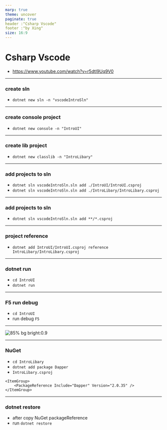 ```yaml
---
marp: true
theme: uncover
paginate: true
header :"Csharp Vscode"
footer :"by Xing"
size: 16:9
---
```


# Csharp Vscode

- https://www.youtube.com/watch?v=r5dtl9Uq9V0

---

### create sln

- `dotnet new sln -n "vscodeIntroSln"`

---

### create console project

- `dotnet new console -n "IntroUI"`

---

### create lib project

- `dotnet new classlib -n "IntroLibary"`

---

### add projects to sln

- `dotnet sln vscodeIntroSln.sln add ./IntroUI/IntroUI.csproj`
- `dotnet sln vscodeIntroSln.sln add ./IntroLibary/IntroLibary.csproj`

---

### add projects to sln

- `dotnet sln vscodeIntroSln.sln add **/*.csproj`

---

### project reference

- `dotnet add IntroUI/IntroUI.csproj reference IntroLibary/IntroLibary.csproj`

---

### dotnet run

- `cd IntroUI`
- `dotnet run`

---

### F5 run debug

- `cd IntroUI`
- run debug `F5`

---

<!--
_backgroundColor: grey
_color: white
-->

![85% bg bright:0.9](debug.png)

---

### NuGet

- `cd IntroLibary`
- `dotnet add package Dapper`
- `IntroLibary.csproj`

```
<ItemGroup>
    <PackageReference Include="Dapper" Version="2.0.35" />
</ItemGroup>
```

---

### dotnet restore

- after copy NuGet packageReference
- run `dotnet restore`
